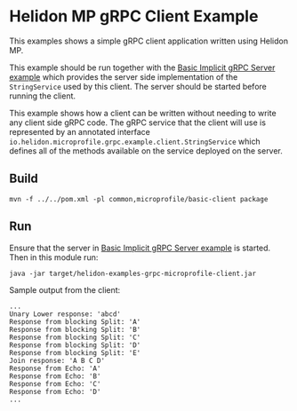 
# Helidon MP gRPC Client Example

This examples shows a simple gRPC client application written using Helidon MP.

This example should be run together with the [Basic Implicit gRPC Server example](../basic-server-implicit/README.md) 
which provides the server side implementation of the `StringService` used by this client. The server should be started
before running the client.

This example shows how a client can be written without needing to write any client side gRPC code. The gRPC service that
the client will use is represented by an annotated interface `io.helidon.microprofile.grpc.example.client.StringService` 
which defines all of the methods available on the service deployed on the server.

## Build
```shell
mvn -f ../../pom.xml -pl common,microprofile/basic-client package
```

## Run
Ensure that the server in [Basic Implicit gRPC Server example](../basic-server-implicit/README.md) is started.
Then in this module run:
```shell
java -jar target/helidon-examples-grpc-microprofile-client.jar 
```
Sample output from the client:
```shell
...
Unary Lower response: 'abcd'
Response from blocking Split: 'A'
Response from blocking Split: 'B'
Response from blocking Split: 'C'
Response from blocking Split: 'D'
Response from blocking Split: 'E'
Join response: 'A B C D'
Response from Echo: 'A'
Response from Echo: 'B'
Response from Echo: 'C'
Response from Echo: 'D'
...
```
